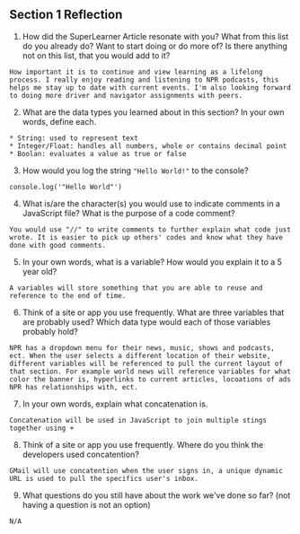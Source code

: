 ## Section 1 Reflection

1. How did the SuperLearner Article resonate with you? What from this list do you already do? Want to start doing or do more of? Is there anything not on this list, that you would add to it?
```
How important it is to continue and view learning as a lifelong process. I really enjoy reading and listening to NPR podcasts, this helps me stay up to date with current events. I'm also looking forward to doing more driver and navigator assignments with peers.
```
2. What are the data types you learned about in this section? In your own words, define each.
```
* String: used to represent text
* Integer/Float: handles all numbers, whole or contains decimal point
* Boolan: evaluates a value as true or false
```
3. How would you log the string `"Hello World!"` to the console?
```
console.log('"Hello World"')
```
4. What is/are the character(s) you would use to indicate comments in a JavaScript file? What is the purpose of a code comment?
```
You would use "//" to write comments to further explain what code just wrote. It is easier to pick up others' codes and know what they have done with good comments.
```
5. In your own words, what is a variable? How would you explain it to a 5 year old?
```
A variables will store something that you are able to reuse and reference to the end of time.
```
6. Think of a site or app you use frequently. What are three variables that are probably used? Which data type would each of those variables probably hold?
```
NPR has a dropdown menu for their news, music, shows and podcasts, ect. When the user selects a different location of their website, different variables will be referenced to pull the current layout of that section. For example world news will reference variables for what color the banner is, hyperlinks to current articles, locoations of ads NPR has relationships with, ect.
```

7. In your own words, explain what concatenation is.
```
Concatenation will be used in JavaScript to join multiple stings together using +
```
8. Think of a site or app you use frequently. Where do you think the developers used concatention?
```
GMail will use concatention when the user signs in, a unique dynamic URL is used to pull the specifics user's inbox.
```
9. What questions do you still have about the work we've done so far? (not having a question is not an option)
```
N/A
```
